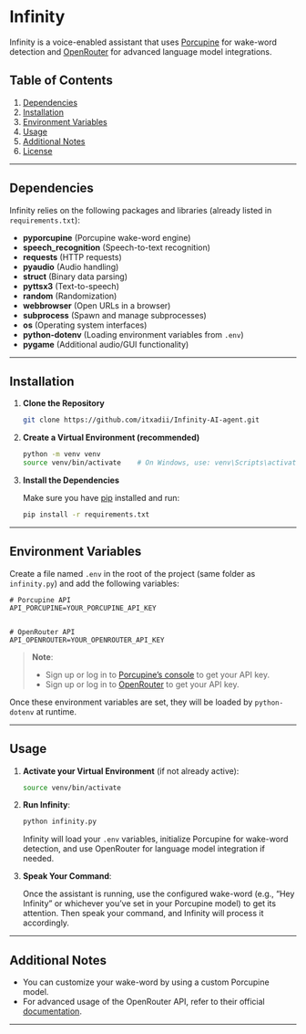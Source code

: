# Infinity

Infinity is a voice-enabled assistant that uses [Porcupine](https://picovoice.ai/platform/porcupine/) for wake-word detection and [OpenRouter](https://openrouter.ai/) for advanced language model integrations.

## Table of Contents
1. [Dependencies](#dependencies)
2. [Installation](#installation)
3. [Environment Variables](#environment-variables)
4. [Usage](#usage)
5. [Additional Notes](#additional-notes)
6. [License](#license)

---

## Dependencies

Infinity relies on the following packages and libraries (already listed in `requirements.txt`):
- **pyporcupine** (Porcupine wake-word engine)
- **speech_recognition** (Speech-to-text recognition)
- **requests** (HTTP requests)
- **pyaudio** (Audio handling)
- **struct** (Binary data parsing)
- **pyttsx3** (Text-to-speech)
- **random** (Randomization)
- **webbrowser** (Open URLs in a browser)
- **subprocess** (Spawn and manage subprocesses)
- **os** (Operating system interfaces)
- **python-dotenv** (Loading environment variables from `.env`)
- **pygame** (Additional audio/GUI functionality)

---

## Installation

1. **Clone the Repository**

   ```bash
   git clone https://github.com/itxadii/Infinity-AI-agent.git
   
   ```

2. **Create a Virtual Environment (recommended)**

   ```bash
   python -m venv venv
   source venv/bin/activate    # On Windows, use: venv\Scripts\activate
   ```

3. **Install the Dependencies**

   Make sure you have [pip](https://pip.pypa.io/en/stable/) installed and run:

   ```bash
   pip install -r requirements.txt
   ```

---

## Environment Variables

Create a file named `.env` in the root of the project (same folder as `infinity.py`) and add the following variables:

```dotenv
# Porcupine API
API_PORCUPINE=YOUR_PORCUPINE_API_KEY


# OpenRouter API
API_OPENROUTER=YOUR_OPENROUTER_API_KEY

```

> **Note**:  
> - Sign up or log in to [Porcupine’s console](https://console.picovoice.ai/) to get your API key.  
> - Sign up or log in to [OpenRouter](https://openrouter.ai/) to get your API key.

Once these environment variables are set, they will be loaded by `python-dotenv` at runtime.

---

## Usage

1. **Activate your Virtual Environment** (if not already active):

   ```bash
   source venv/bin/activate
   ```

2. **Run Infinity**:

   ```bash
   python infinity.py
   ```

   Infinity will load your `.env` variables, initialize Porcupine for wake-word detection, and use OpenRouter for language model integration if needed.

3. **Speak Your Command**:

   Once the assistant is running, use the configured wake-word (e.g., “Hey Infinity” or whichever you’ve set in your Porcupine model) to get its attention. Then speak your command, and Infinity will process it accordingly.

---

## Additional Notes

- You can customize your wake-word by using a custom Porcupine model.  
- For advanced usage of the OpenRouter API, refer to their official [documentation](https://openrouter.ai/docs).

---



   
   
